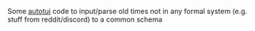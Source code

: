 Some [autotui](https://github.com/seanbreckenridge/autotui) code to input/parse old times not in any formal system (e.g. stuff from reddit/discord) to a common schema
